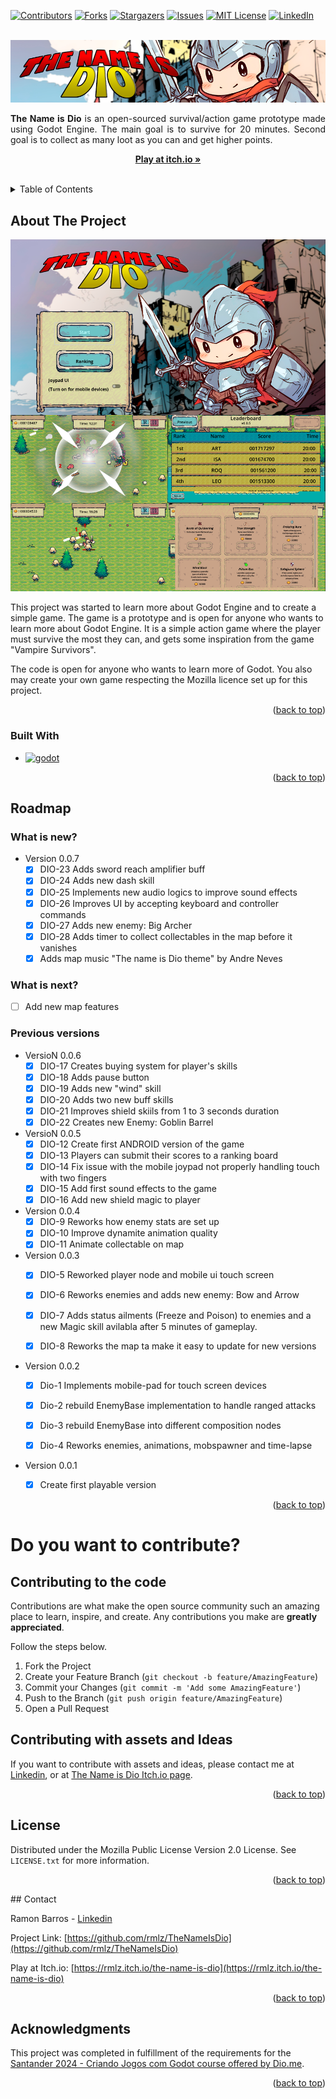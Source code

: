 <!-- Improved compatibility of back to top link: See: https://github.com/othneildrew/Best-README-Template/pull/73 -->
<a name="readme-top"></a>
<!--
*** Thanks for checking out the Best-README-Template. If you have a suggestion
*** that would make this better, please fork the repo and create a pull request
*** or simply open an issue with the tag "enhancement".
*** Don't forget to give the project a star!
*** Thanks again! Now go create something AMAZING! :D
-->



<!-- PROJECT SHIELDS -->
<!--
*** I'm using markdown "reference style" links for readability.
*** Reference links are enclosed in brackets [ ] instead of parentheses ( ).
*** See the bottom of this document for the declaration of the reference variables
*** for contributors-url, forks-url, etc. This is an optional, concise syntax you may use.
*** https://www.markdownguide.org/basic-syntax/#reference-style-links
-->
[![Contributors][contributors-shield]][contributorS-url]
[![Forks][forks-shield]][forks-url]
[![Stargazers][stars-shield]][stars-url]
[![Issues][issues-shield]][issues-url]
[![MIT License][license-shield]][license-url]
[![LinkedIn][linkedin-shield]][linkedin-url]



<!-- PROJECT LOGO -->
<br />
<div align="center">
  <a href="https://github.com/rmlz/TheNameIsDio">
    <img src="readme-files/images/banner.png" alt="Logo">
  </a>

  <p align="justify">
    <b>The Name is Dio</b> is an open-sourced survival/action game prototype made using Godot Engine. 
The main goal is to survive for 20 minutes. Second goal is to collect as many loot as you can and get higher points. 
    <br />
  </p>
  <p align="center">
   <a href="https://rmlz.itch.io/the-name-is-dio"><strong>Play at itch.io »</strong></a>
    <br />
    <br />  
  </p>
</div>



<!-- TABLE OF CONTENTS -->
<details>
  <summary>Table of Contents</summary>
  <ol>
    <li>
      <a href="#about-the-project">About The Project</a>
      <ul>
        <li><a href="#built-with">Built With</a></li>
      </ul>
    </li>
    <li><a href="#usage">Usage</a></li>
    <li><a href="#roadmap">Roadmap</a></li>
    <li><a href="#contributing">Contributing</a></li>
    <li><a href="#license">License</a></li>
    <li><a href="#contact">Contact</a></li>
    <li><a href="#acknowledgments">Acknowledgments</a></li>
  </ol>
</details>



<!-- ABOUT THE PROJECT -->
## About The Project

[![Product Name Screen Shot][product-screenshot]](https://example.com)

This project was started to learn more about Godot Engine and to create a simple game. 
The game is a prototype and is open for anyone who wants to learn more about Godot Engine. 
It is a simple action game where the player must survive the most they can, and gets
some inspiration from the game "Vampire Survivors".

The code is open for anyone who wants to learn more of Godot. 
You also may create your own game respecting the Mozilla licence set up for this project.


<p align="right">(<a href="#readme-top">back to top</a>)</p>

### Built With

* [![godot][godot-shield]][godot-url]
<p align="right">(<a href="#readme-top">back to top</a>)</p>

<!-- ROADMAP -->
## Roadmap
### What is new?
- Version 0.0.7
  - [x] DIO-23 Adds sword reach amplifier buff
  - [x] DIO-24 Adds new dash skill
  - [x] DIO-25 Implements new audio logics to improve sound effects
  - [x] DIO-26 Improves UI by accepting keyboard and controller commands
  - [x] DIO-27 Adds new enemy: Big Archer
  - [x] DIO-28 Adds timer to collect collectables in the map before it vanishes
  - [x] Adds map music "The name is Dio theme" by Andre Neves

### What is next?
  - [ ] Add new map features

### Previous versions

- VersioN 0.0.6
  - [x] DIO-17 Creates buying system for player's skills
  - [x] DIO-18 Adds pause button
  - [x] DIO-19 Adds new "wind" skill
  - [x] DIO-20 Adds two new buff skills
  - [x] DIO-21 Improves shield skiils from 1 to 3 seconds duration
  - [X] DIO-22 Creates new Enemy: Goblin Barrel

- VersioN 0.0.5
  - [x] DIO-12 Create first ANDROID version of the game
  - [x] DIO-13 Players can submit their scores to a ranking board
  - [x] DIO-14 Fix issue with the mobile joypad not properly handling touch with two fingers
  - [x] DIO-15 Add first sound effects to the game
  - [x] DIO-16 Add new shield magic to player

- Version 0.0.4
  - [x] DIO-9 Reworks how enemy stats are set up
  - [x] DIO-10 Improve dynamite animation quality
  - [x] DIO-11 Animate collectable on map

- Version 0.0.3
  - [x] DIO-5 Reworked player node and mobile ui touch screen
  - [x] DIO-6 Reworks enemies and adds new enemy: Bow and Arrow
  - [x] DIO-7 Adds status ailments (Freeze and Poison) to enemies and a new Magic
    skill avilabla after 5 minutes of gameplay.
  - [x] DIO-8 Reworks the map ta make it easy to update for new versions


- Version 0.0.2
  - [x] Dio-1 Implements mobile-pad for touch screen devices
  - [x] Dio-2 rebuild EnemyBase implementation to handle ranged attacks
  - [x] Dio-3 rebuild EnemyBase into different composition nodes
  - [x] Dio-4 Reworks enemies, animations, mobspawner and time-lapse


- Version 0.0.1
  - [x] Create first playable version



<!--See the [open issues](https://github.com/othneildrew/Best-README-Template/issues) for a full list of proposed features (and known issues).-->

<p align="right">(<a href="#readme-top">back to top</a>)</p>



<!-- CONTRIBUTING -->
# Do you want to contribute?

## Contributing to the code
Contributions are what make the open source community such an amazing place to learn, inspire, and create.
Any contributions you make are **greatly appreciated**. 

Follow the steps below.

1. Fork the Project
2. Create your Feature Branch (`git checkout -b feature/AmazingFeature`)
3. Commit your Changes (`git commit -m 'Add some AmazingFeature'`)
4. Push to the Branch (`git push origin feature/AmazingFeature`)
5. Open a Pull Request

## Contributing with assets and Ideas

If you want to contribute with assets and ideas, please contact me at [Linkedin](https://www.linkedin.com/in/ramon-pinto-de-barros-a4527a72/), or
at [The Name is Dio Itch.io page](https://rmlz.itch.io/the-name-is-dio).
<p align="right">(<a href="#readme-top">back to top</a>)</p>

<!-- LICENSE -->
## License

Distributed under the Mozilla Public License Version 2.0 License. See `LICENSE.txt` for more information.

<p align="right">(<a href="#readme-top">back to top</a>)</p>
<!-- CONTACT -->
## Contact

Ramon Barros - [Linkedin](https://www.linkedin.com/in/ramon-pinto-de-barros-a4527a72/)

Project Link: [https://github.com/rmlz/TheNameIsDio](https://github.com/rmlz/TheNameIsDio)

Play at Itch.io: [https://rmlz.itch.io/the-name-is-dio](https://rmlz.itch.io/the-name-is-dio)

<p align="right">(<a href="#readme-top">back to top</a>)</p>


<!-- ACKNOWLEDGMENTS -->
## Acknowledgments

This project was completed in fulfillment of the requirements for the
[Santander 2024 - Criando Jogos com Godot course offered by Dio.me](https://dio.me/).

<p align="right">(<a href="#readme-top">back to top</a>)</p>

<!-- MARKDOWN LINKS & IMAGES -->
<!-- https://www.markdownguide.org/basic-syntax/#reference-style-links -->
[contributors-shield]: https://img.shields.io/github/contributors/rmlz/TheNameIsDio
[contributors-url]: https://github.com/rmlz/TheNameIsDio/graphs/contributors
[forks-shield]: https://img.shields.io/github/forks/rmlz/TheNameIsDio
[forks-url]: https://github.com/rmlz/TheNameIsDio/network/members
[stars-shield]: https://img.shields.io/github/stars/rmlz/TheNameIsDio.svg?style=for-the-badge
[stars-url]: https://github.com/rmlz/TheNameIsDio/stargazers
[issues-shield]: https://img.shields.io/github/issues/rmlz/TheNameIsDio.svg?style=for-the-badge
[issues-url]: https://github.com/rmlz/TheNameIsDio/issues
[license-shield]: https://img.shields.io/github/license/rmlz/TheNameIsDio.svg?style=for-the-badge
[license-url]: https://github.com/rmlz/TheNameIsDio/blob/master/LICENSE.txt
[linkedin-shield]: https://img.shields.io/badge/-LinkedIn-black.svg?style=for-the-badge&logo=linkedin&colorB=555
[linkedin-url]: https://www.linkedin.com/in/ramon-pinto-de-barros-a4527a72/
[product-screenshot]: readme-files/images/screenshots.png
[godot-url]: https://godotengine.org/
[godot]: https://godotengine.org/
[godot-shield]: https://img.shields.io/badge/GODOT-%23FFFFFF.svg?style=for-the-badge&logo=godot-engine
